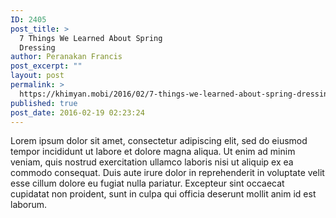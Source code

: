 ```yaml
---
ID: 2405
post_title: >
  7 Things We Learned About Spring
  Dressing
author: Peranakan Francis
post_excerpt: ""
layout: post
permalink: >
  https://khimyan.mobi/2016/02/7-things-we-learned-about-spring-dressing/
published: true
post_date: 2016-02-19 02:23:24
---
```

Lorem ipsum dolor sit amet, consectetur adipiscing elit, sed do eiusmod tempor incididunt ut labore et dolore magna aliqua. Ut enim ad minim veniam, quis nostrud exercitation ullamco laboris nisi ut aliquip ex ea commodo consequat. Duis aute irure dolor in reprehenderit in voluptate velit esse cillum dolore eu fugiat nulla pariatur. Excepteur sint occaecat cupidatat non proident, sunt in culpa qui officia deserunt mollit anim id est laborum.